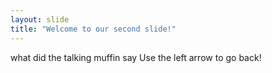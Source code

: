 ```yaml
---
layout: slide
title: "Welcome to our second slide!"
---
```

what did the talking muffin say
Use the left arrow to go back!

